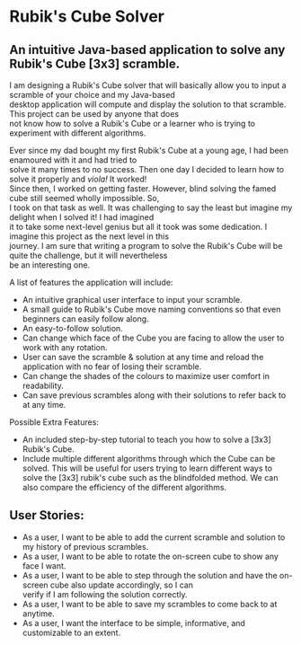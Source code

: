 # Rubik's Cube Solver
## An intuitive Java-based application to solve any Rubik's Cube [3x3] scramble.  

I am designing a Rubik's Cube solver that will basically allow you to input a scramble of your choice and my Java-based  
desktop application will compute and display the solution to that scramble. This project can be used by anyone that does  
not know how to solve a Rubik's Cube or a learner who is trying to experiment with different algorithms.

Ever since my dad bought my first Rubik's Cube at a young age, I had been enamoured with it and had tried to  
solve it many times to no success. Then one day I decided to learn how to solve it properly and *viola!* It worked!   
Since then, I worked on getting faster. However, blind solving the famed cube still seemed wholly impossible. So,  
I took on that task as well. It was challenging to say the least but imagine my delight when I solved it! I had imagined  
it to take some next-level genius but all it took was some dedication. I imagine this project as the next level in this  
journey. I am sure that writing a program to solve the Rubik's Cube will be quite the challenge, but it will nevertheless  
be an interesting one.


A list of features the application will include:
- An intuitive graphical user interface to input your scramble. 
- A small guide to Rubik's Cube move naming conventions so that even beginners can easily follow along. 
- An easy-to-follow solution.
- Can change which face of the Cube you are facing to allow the user to work with any rotation. 
- User can save the scramble & solution at any time and reload the application with no fear of losing their scramble. 
- Can change the shades of the colours to maximize user comfort in readability.
- Can save previous scrambles along with their solutions to refer back to at any time. 

Possible Extra Features:
- An included step-by-step tutorial to teach you how to solve a [3x3] Rubik's Cube.
- Include multiple different algorithms through which the Cube can be solved. This will be useful for users trying to
  learn different ways to solve the [3x3] rubik's cube such as the blindfolded method. We can also compare the efficiency of the different algorithms.


## User Stories:

- As a user, I want to be able to add the current scramble and solution to my history of previous scrambles. 
- As a user, I want to be able to rotate the on-screen cube to show any face I want. 
- As a user, I want to be able to step through the solution and have the on-screen cube also update accordingly, so I can  
  verify if I am following the solution correctly. 
- As a user, I want to be able to save my scrambles to come back  to at anytime. 
- As a user, I want the interface to be simple, informative, and customizable to an extent. 


